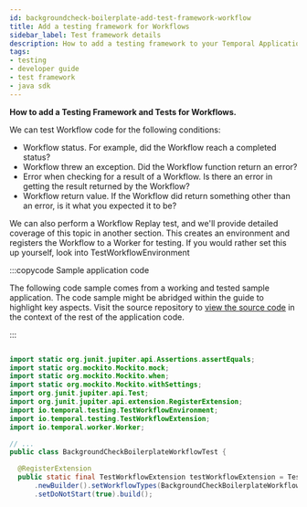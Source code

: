 ```yaml
---
id: backgroundcheck-boilerplate-add-test-framework-workflow
title: Add a testing framework for Workflows
sidebar_label: Test framework details
description: How to add a testing framework to your Temporal Application for your Workflows
tags:
- testing
- developer guide
- test framework
- java sdk
---
```


<!-- DO NOT EDIT THIS FILE DIRECTLY.
THIS FILE IS GENERATED from https://github.com/temporalio/documentation-samples-java/blob/backgroundcheck-boilerplate/backgroundcheck/src/test/java/backgroundcheckboilerplate/BackgroundCheckBoilerplateWorkflowTest.java. -->

**How to add a Testing Framework and Tests for Workflows.**

We can test Workflow code for the following conditions:
- Workflow status. For example, did the Workflow reach a completed status?
- Workflow threw an exception. Did the Workflow function return an error?
- Error when checking for a result of a Workflow. Is there an error in getting the result returned by the Workflow?
- Workflow return value. If the Workflow did return something other than an error, is it what you expected it to be?

We can also perform a Workflow Replay test, and we'll provide detailed coverage of this topic in another section.
     This creates an environment and registers the Workflow to a Worker for testing.
     If you would rather set this up yourself, look into TestWorkflowEnvironment

:::copycode Sample application code

The following code sample comes from a working and tested sample application.
The code sample might be abridged within the guide to highlight key aspects.
Visit the source repository to [view the source code](https://github.com/temporalio/documentation-samples-java/blob/backgroundcheck-boilerplate/backgroundcheck/src/test/java/backgroundcheckboilerplate/BackgroundCheckBoilerplateWorkflowTest.java) in the context of the rest of the application code. 

:::

```java

import static org.junit.jupiter.api.Assertions.assertEquals;
import static org.mockito.Mockito.mock;
import static org.mockito.Mockito.when;
import static org.mockito.Mockito.withSettings;
import org.junit.jupiter.api.Test;
import org.junit.jupiter.api.extension.RegisterExtension;
import io.temporal.testing.TestWorkflowEnvironment;
import io.temporal.testing.TestWorkflowExtension;
import io.temporal.worker.Worker;

// ...
public class BackgroundCheckBoilerplateWorkflowTest {

  @RegisterExtension
  public static final TestWorkflowExtension testWorkflowExtension = TestWorkflowExtension
      .newBuilder().setWorkflowTypes(BackgroundCheckBoilerplateWorkflowImpl.class)
      .setDoNotStart(true).build();
```

